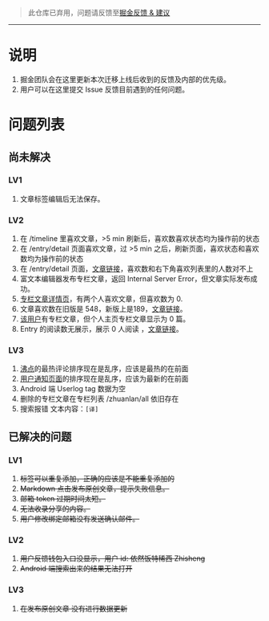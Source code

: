 > 此仓库已弃用，问题请反馈至[掘金反馈 & 建议](https://juejin.cn/topic/6824710202692993037)

---

# 说明

1. 掘金团队会在这里更新本次迁移上线后收到的反馈及内部的优先级。
2. 用户可以在这里提交 Issue 反馈目前遇到的任何问题。

# 问题列表

## 尚未解决

### LV1

1. 文章标签编辑后无法保存。

### LV2

1. 在 /timeline 里喜欢文章，>5 min 刷新后，喜欢数喜欢状态均为操作前的状态 
2. 在 /entry/detail 页面喜欢文章，过 >5 min 之后，刷新页面，喜欢状态和喜欢数均为操作前的状态
3. 在 /entry/detail 页面，[文章链接](https://juejin.im/entry/59476973a0bb9f006bd7b0ea/detail)，喜欢数和右下角喜欢列表里的人数对不上
4. 富文本编辑器发布专栏文章，返回 Internal Server Error，但文章实际发布成功。
5. [专栏文章详情页](https://juejin.im/post/594cfd9e6fb9a06bab3d0398)，有两个人喜欢文章，但喜欢数为 0.
6. 文章喜欢数在旧版是 548，新版上是189，[文章链接](https://juejin.im/post/5946af9661ff4b006cf40040)。
7. [该用户](https://juejin.im/user/579f4ff2a341310063f96428)有专栏文章，但个人主页专栏文章显示为 0 篇。
8. Entry 的阅读数无展示，展示 0 人阅读 ，[文章链接](https://juejin.im/entry/594c86be5188250d737ba072/detail)。

### LV3

1. [沸点](https://juejin.im/entry/59469c5eac502e5490db3557/detail)的最热评论排序现在是乱序，应该是最热的在前面
2. [用户通知页面](https://juejin.im/notification/)的排序现在是乱序，应该为最新的在前面 
3. Android 端 Userlog tag 数据为空
4. 删除的专栏文章在专栏列表 /zhuanlan/all 依旧存在
5. 搜索报错 文本内容：`[译] `

## 已解决的问题

### LV1

1. ~~标签可以重复添加，正确的应该是不能重复添加的~~
2. ~~Markdown 点击发布原创文章，提示失败信息。~~
3. ~~邮箱 token 过期时间太短。~~
4. ~~无法收录分享的内容。~~
5. ~~用户修改绑定邮箱没有发送确认邮件。~~

### LV2

1. ~~用户反馈钱包入口没显示，用户 id: 依然饭特稀西 Zhisheng~~
2. ~~Android 端搜索出来的结果无法打开~~


### LV3

1. ~~在发布原创文章 没有进行数据更新~~
